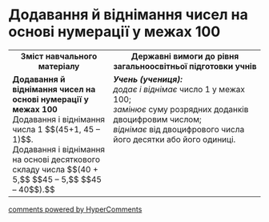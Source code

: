 <div id="hypercomments_widget" class="js-hypercomments-widget invisible"></div>

# Додавання й віднімання чисел на основі нумерації у межах 100
<table>
  <tr>
    <td width="40%" align="center"><b>Зміст навчального матеріалу<b></td>
    <td width="60%" align="center"><b>Державні вимоги до рівня загальноосвітньої підготовки учнів</b></td>
  </tr>
  <tr>
    <td width="40%" style="vertical-align:top !important;"><b>Додавання й віднімання чисел на основі нумерації у межах 100</b><br>
Додавання і віднімання числа 1 $$(45+1, 45 – 1)$$.<br>
Додавання і віднімання на основі десяткового складу числа $$(40 + 5,$$ $$45 – 5,$$ $$45 – 40$$).$$<br></td>
    <td width="60%" style="vertical-align:top !important;"><i><b>Учень (учениця):</b></i><br>
<i>додає і віднімає</i> число 1 у межах 100; <br>
<i>замінює</i> суму розрядних доданків двоцифровим числом; <br>
<i>віднімає</i> від двоцифрового числа його десятки або його одиниці.<br></td>
  </tr>
</table>

<div class="js-hypercomments-container">
    <a href="http://hypercomments.com" class="hc-link" title="comments widget">comments powered by HyperComments</a>
</div>